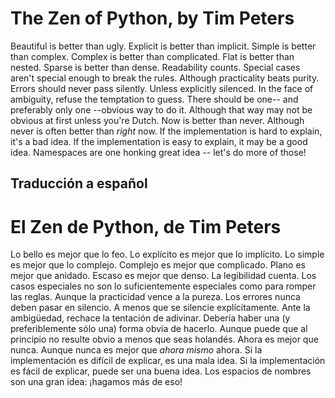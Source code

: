 # The Zen of Python, by Tim Peters

Beautiful is better than ugly.
Explicit is better than implicit.
Simple is better than complex.
Complex is better than complicated.
Flat is better than nested.
Sparse is better than dense.
Readability counts.
Special cases aren't special enough to break the rules.
Although practicality beats purity.
Errors should never pass silently.
Unless explicitly silenced.
In the face of ambiguity, refuse the temptation to guess.
There should be one-- and preferably only one --obvious way to do it.
Although that way may not be obvious at first unless you're Dutch.
Now is better than never.
Although never is often better than *right* now.
If the implementation is hard to explain, it's a bad idea.
If the implementation is easy to explain, it may be a good idea.
Namespaces are one honking great idea -- let's do more of those!



## Traducción a español
# El Zen de Python, de Tim Peters

Lo bello es mejor que lo feo.
Lo explícito es mejor que lo implícito.
Lo simple es mejor que lo complejo.
Complejo es mejor que complicado.
Plano es mejor que anidado.
Escaso es mejor que denso.
La legibilidad cuenta.
Los casos especiales no son lo suficientemente especiales como para romper las reglas.
Aunque la practicidad vence a la pureza.
Los errores nunca deben pasar en silencio.
A menos que se silencie explícitamente.
Ante la ambigüedad, rechace la tentación de adivinar.
Debería haber una (y preferiblemente sólo una) forma obvia de hacerlo.
Aunque puede que al principio no resulte obvio a menos que seas holandés.
Ahora es mejor que nunca.
Aunque nunca es mejor que *ahora mismo* ahora.
Si la implementación es difícil de explicar, es una mala idea.
Si la implementación es fácil de explicar, puede ser una buena idea.
Los espacios de nombres son una gran idea: ¡hagamos más de eso!